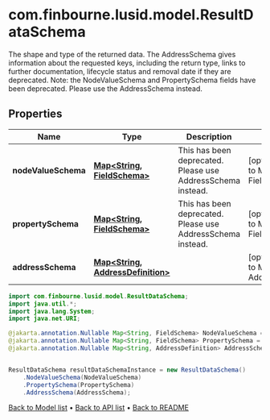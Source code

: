 # com.finbourne.lusid.model.ResultDataSchema
The shape and type of the returned data. The AddressSchema gives information about the requested keys,  including the return type, links to further documentation, lifecycle status and removal date if they are  deprecated.     Note: the NodeValueSchema and PropertySchema fields have been deprecated. Please use the AddressSchema instead.

## Properties

Name | Type | Description | Notes
------------ | ------------- | ------------- | -------------
**nodeValueSchema** | [**Map&lt;String, FieldSchema&gt;**](FieldSchema.md) | This has been deprecated. Please use AddressSchema instead. | [optional] [default to Map<String, FieldSchema>]
**propertySchema** | [**Map&lt;String, FieldSchema&gt;**](FieldSchema.md) | This has been deprecated. Please use AddressSchema instead. | [optional] [default to Map<String, FieldSchema>]
**addressSchema** | [**Map&lt;String, AddressDefinition&gt;**](AddressDefinition.md) |  | [optional] [default to Map<String, AddressDefinition>]

```java
import com.finbourne.lusid.model.ResultDataSchema;
import java.util.*;
import java.lang.System;
import java.net.URI;

@jakarta.annotation.Nullable Map<String, FieldSchema> NodeValueSchema = new Map<String, FieldSchema>();
@jakarta.annotation.Nullable Map<String, FieldSchema> PropertySchema = new Map<String, FieldSchema>();
@jakarta.annotation.Nullable Map<String, AddressDefinition> AddressSchema = new Map<String, AddressDefinition>();


ResultDataSchema resultDataSchemaInstance = new ResultDataSchema()
    .NodeValueSchema(NodeValueSchema)
    .PropertySchema(PropertySchema)
    .AddressSchema(AddressSchema);
```


[Back to Model list](../README.md#documentation-for-models) &#8226; [Back to API list](../README.md#documentation-for-api-endpoints) &#8226; [Back to README](../README.md)
